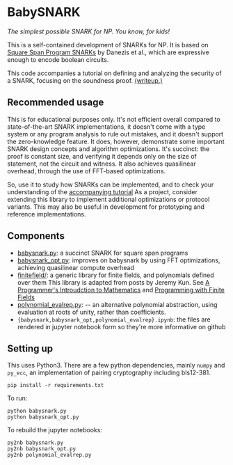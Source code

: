 BabySNARK
====
_The simplest possible SNARK for NP. You know, for kids!_

This is a self-contained development of SNARKs for NP. It is based on
[Square Span Program SNARKs](https://eprint.iacr.org/2014/718) by Danezis et al.,
which are expressive enough to encode boolean circuits.

This code accompanies a tutorial on defining and analyzing the security
of a SNARK, focusing on the soundness proof.
[(writeup.)](https://github.com/initc3/babySNARK/blob/master/babysnark.pdf)

Recommended usage
--
This is for educational purposes only.
It's not efficient overall compared to state-of-the-art SNARK implementations, it doesn't come with a type system or any program analysis to rule out mistakes, and it doesn't support the zero-knowledge feature.
It does, however, demonstrate some important SNARK design concepts and algorithm optimizations. It's succinct: the proof is constant size, and verifying it depends only on the size of statement, not the circuit and witness.
It also achieves quasilinear overhead, through the use of FFT-based optimizations.

So, use it to study how SNARKs can be implemented, and to check your understanding of the [accompanying tutorial](https://github.com/initc3/babySNARK/blob/master/babysnark.pdf)
As a project, consider extending this library to implement additional optimizations or protocol variants.
This may also be useful in development for prototyping and reference implementations.

Components
--
 - [babysnark.py](babysnark.py): a succinct SNARK for square span programs
 - [babysnark_opt.py](babysnark_opt.py): improves on babysnark by using FFT optimizations,
     achieving quasilinear compute overhead
 - [finitefield/](finitefield/): a generic library for finite fields, and polynomials defined over them
     This library is adapted from posts by Jeremy Kun.
     See [A Programmer's Introudction to Mathematics](https://github.com/pim-book/programmers-introduction-to-mathematcs)
 and [Programming with Finite Fields](https://jeremykun.com/2014/03/13/programming-with-finite-fields/)
 - [polynomial_evalrep.py](polynomial_evalrep.py):
   -- an alternative polynomial abstraction, using evaluation at roots of unity, rather than coefficients.
 - `{babysnark,babysnark_opt,polynomial_evalrep}.ipynb`: the files are rendered in jupyter notebook form so they're more informative on github


Setting up
--
This uses Python3. There are a few python dependencies, mainly `numpy` and `py_ecc`, an implementation of pairing cryptography including bls12-381.
```
pip install -r requirements.txt
```
To run:
```
python babysnark.py
python babysnark_opt.py
```

To rebuild the jupyter notebooks:
```
py2nb babysnark.py
py2nb babysnark_opt.py
py2nb polynomial_evalrep.py
```